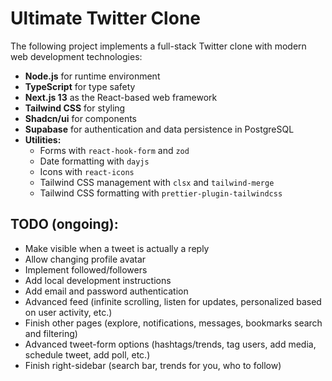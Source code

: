 # Ultimate Twitter Clone

The following project implements a full-stack Twitter clone with modern web development technologies:

- **Node.js** for runtime environment
- **TypeScript** for type safety
- **Next.js 13** as the React-based web framework
- **Tailwind CSS** for styling
- **Shadcn/ui** for components
- **Supabase** for authentication and data persistence in PostgreSQL
- **Utilities:**
  - Forms with `react-hook-form` and `zod`
  - Date formatting with `dayjs`
  - Icons with `react-icons`
  - Tailwind CSS management with `clsx` and `tailwind-merge`
  - Tailwind CSS formatting with `prettier-plugin-tailwindcss`

## TODO (ongoing):

- Make visible when a tweet is actually a reply
- Allow changing profile avatar
- Implement followed/followers
- Add local development instructions
- Add email and password authentication
- Advanced feed (infinite scrolling, listen for updates, personalized based on user activity, etc.)
- Finish other pages (explore, notifications, messages, bookmarks search and filtering)
- Advanced tweet-form options (hashtags/trends, tag users, add media, schedule tweet, add poll, etc.)
- Finish right-sidebar (search bar, trends for you, who to follow)
